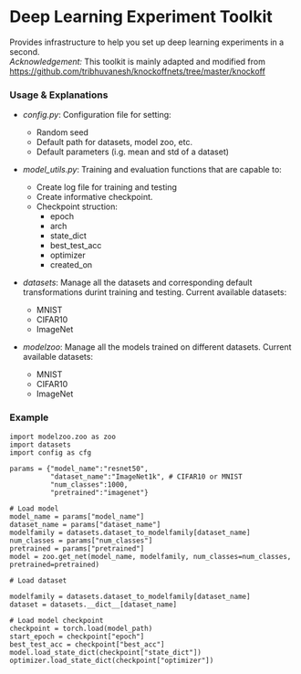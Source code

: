 # Deep Learning Experiment Toolkit
Provides infrastructure to help you set up deep learning experiments in a second.  
_Acknowledgement:_ This toolkit is mainly adapted and modified from https://github.com/tribhuvanesh/knockoffnets/tree/master/knockoff

### Usage & Explanations
- _config.py_: Configuration file for setting:
    - Random seed
    - Default path for datasets, model zoo, etc.
    - Default parameters (i.g. mean and std of a dataset)
    
- _model_utils.py_: Training and evaluation functions that are capable to:
    - Create log file for training and testing
    - Create informative checkpoint. 
    - Checkpoint struction:
        - epoch
        - arch
        - state_dict
        - best_test_acc
        - optimizer
        - created_on
    
- _datasets_: Manage all the datasets and corresponding default transformations durint training and testing. Current available datasets:
    - MNIST
    - CIFAR10
    - ImageNet
    
- _modelzoo_: Manage all the models trained on different datasets. Current available datasets:
    - MNIST
    - CIFAR10
    - ImageNet
    
    
### Example

```
import modelzoo.zoo as zoo
import datasets
import config as cfg

params = {"model_name":"resnet50",
          "dataset_name":"ImageNet1k", # CIFAR10 or MNIST
          "num_classes":1000,
          "pretrained":"imagenet"}
```

```
# Load model
model_name = params["model_name"]
dataset_name = params["dataset_name"]
modelfamily = datasets.dataset_to_modelfamily[dataset_name]
num_classes = params["num_classes"]
pretrained = params["pretrained"]
model = zoo.get_net(model_name, modelfamily, num_classes=num_classes, pretrained=pretrained)

```

```
# Load dataset

modelfamily = datasets.dataset_to_modelfamily[dataset_name]
dataset = datasets.__dict__[dataset_name]

```

```
# Load model checkpoint
checkpoint = torch.load(model_path)
start_epoch = checkpoint["epoch"]
best_test_acc = checkpoint["best_acc"]
model.load_state_dict(checkpoint["state_dict"])
optimizer.load_state_dict(checkpoint["optimizer"])
```
